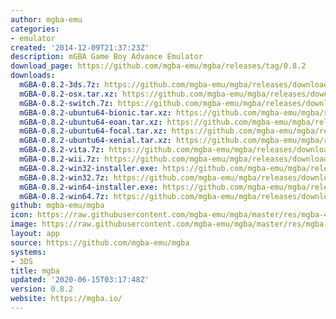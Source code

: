 ```yaml
---
author: mgba-emu
categories:
- emulator
created: '2014-12-09T21:37:23Z'
description: mGBA Game Boy Advance Emulator
download_page: https://github.com/mgba-emu/mgba/releases/tag/0.8.2
downloads:
  mGBA-0.8.2-3ds.7z: https://github.com/mgba-emu/mgba/releases/download/0.8.2/mGBA-0.8.2-3ds.7z
  mGBA-0.8.2-osx.tar.xz: https://github.com/mgba-emu/mgba/releases/download/0.8.2/mGBA-0.8.2-osx.tar.xz
  mGBA-0.8.2-switch.7z: https://github.com/mgba-emu/mgba/releases/download/0.8.2/mGBA-0.8.2-switch.7z
  mGBA-0.8.2-ubuntu64-bionic.tar.xz: https://github.com/mgba-emu/mgba/releases/download/0.8.2/mGBA-0.8.2-ubuntu64-bionic.tar.xz
  mGBA-0.8.2-ubuntu64-eoan.tar.xz: https://github.com/mgba-emu/mgba/releases/download/0.8.2/mGBA-0.8.2-ubuntu64-eoan.tar.xz
  mGBA-0.8.2-ubuntu64-focal.tar.xz: https://github.com/mgba-emu/mgba/releases/download/0.8.2/mGBA-0.8.2-ubuntu64-focal.tar.xz
  mGBA-0.8.2-ubuntu64-xenial.tar.xz: https://github.com/mgba-emu/mgba/releases/download/0.8.2/mGBA-0.8.2-ubuntu64-xenial.tar.xz
  mGBA-0.8.2-vita.7z: https://github.com/mgba-emu/mgba/releases/download/0.8.2/mGBA-0.8.2-vita.7z
  mGBA-0.8.2-wii.7z: https://github.com/mgba-emu/mgba/releases/download/0.8.2/mGBA-0.8.2-wii.7z
  mGBA-0.8.2-win32-installer.exe: https://github.com/mgba-emu/mgba/releases/download/0.8.2/mGBA-0.8.2-win32-installer.exe
  mGBA-0.8.2-win32.7z: https://github.com/mgba-emu/mgba/releases/download/0.8.2/mGBA-0.8.2-win32.7z
  mGBA-0.8.2-win64-installer.exe: https://github.com/mgba-emu/mgba/releases/download/0.8.2/mGBA-0.8.2-win64-installer.exe
  mGBA-0.8.2-win64.7z: https://github.com/mgba-emu/mgba/releases/download/0.8.2/mGBA-0.8.2-win64.7z
github: mgba-emu/mgba
icon: https://raw.githubusercontent.com/mgba-emu/mgba/master/res/mgba-48.png
image: https://raw.githubusercontent.com/mgba-emu/mgba/master/res/mgba-256.png
layout: app
source: https://github.com/mgba-emu/mgba
systems:
- 3DS
title: mgba
updated: '2020-06-15T03:17:48Z'
version: 0.8.2
website: https://mgba.io/
---
```

